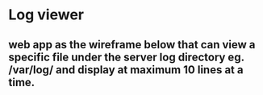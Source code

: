 # Log viewer


## web app as the wireframe below that can view a specific file under the server log directory eg. /var/log/ and display at maximum 10 lines at a time.